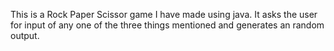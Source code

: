 This is a Rock Paper Scissor game I have made using java. It asks the user for input of any one of the three things mentioned and generates an random output.  
